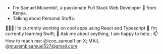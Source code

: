 - I'm Samuel Musembi!, a passionate Full Stack Web Developer 🚀 from Kenya.  
- Talking about Personal Stuffs:

👨🏽‍💻 I’m currently working on cool apps using React and Typescript
🌱 I’m currently learning Swift;
💬 Ask me about anything, I am happy to help ;
📫 How to reach me: @icon_samuel1 on X;
  MAIL @musembisamuel527@gmail.com
<!---
Samuelmusembi is a ✨ special ✨ repository because its `README.md` (this file) appears on your GitHub profile.
You can click the Preview link to take a look at your changes.
--->
